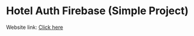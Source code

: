# Hotel Auth Firebase (Simple Project)

Website link: [Click here](https://hotel-auth-firebase.web.app/)
